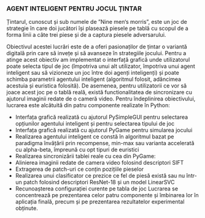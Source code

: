 ### AGENT INTELIGENT PENTRU JOCUL ȚINTAR
Țintarul, cunoscut și sub numele de ”Nine men‘s morris”, este un joc de strategie în care doi jucători își plasează piesele pe tablă cu scopul de a forma linii a câte trei piese și de a captura piesele adversarului.

Obiectivul acestei lucrări este de a oferi pasionaților de țintar o variantă digitală prin care să invețe și să avanseze în strategiile jocului. Pentru a atinge acest obiectiv am implementat o interfață grafică unde utilizatorul poate selecta tipul de joc (împotriva unui alt utilizator, împotriva unui agent inteligent sau să vizioneze un joc între doi agenți inteligenți) și poate schimba parametrii agentului inteligent (algoritmul folosit, adâncimea acestuia și euristica folosită). De asemenea, pentru utilizatorii ce vor să joace acest joc pe o tablă reală, există functionalitatea de sincronizare cu ajutorul imaginii redate de o cameră video. Pentru îndeplinirea obiectivului, lucrarea este alcătuită din patru componente realizate în Python:
- Interfața grafică realizată cu ajutorul PySimpleGUI pentru selectarea opțiunilor agentului inteligent și pentru selectarea tipului de joc
- Interfața grafică realizată cu ajutorul PyGame pentru simularea jocului
- Realizarea agentului inteligent ce constă în algoritmul bazat pe paradigma învățării prin recompense, min-max sau varianta accelerată cu alpha-beta, împreună cu opt tipuri de euristici
- Realizarea sincronizării tablei reale cu cea din PyGame:
- Alinierea imaginii redate de camera video folosind descriptori SIFT
- Extragerea de patch-uri ce conțin pozițiile pieselor
- Realizarea unui clasificator ce prezice ce fel de piesă există sau nu într-un patch folosind descriptori ResNet-18 și un model LinearSVC
- Recunoașterea configurației curente pe tabla de joc
Lucrarea se concentrează pe prezentarea celor patru componente și îmbinarea lor în
aplicația finală, precum și pe prezentarea rezultatelor experimental obținute.
